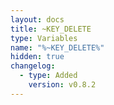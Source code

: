 ```yaml
---
layout: docs
title: ~KEY_DELETE
type: Variables
name: "%~KEY_DELETE%"
hidden: true
changelog:
  - type: Added
    version: v0.8.2
---
```

